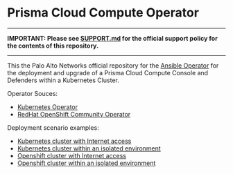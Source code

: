 # Prisma Cloud Compute Operator

---

**IMPORTANT: Please see [SUPPORT.md](SUPPORT.md) for the official support policy for the contents of this repository.**

---

This the Palo Alto Networks official repository for the [Ansible Operator](https://operatorhub.io/operator/pcc-operator) for the deployment and upgrade of a Prisma Cloud Compute Console and Defenders within a Kubernetes Cluster.

Operator Souces:
 - [Kubernetes Operator](https://github.com/k8s-operatorhub/community-operators/tree/main/operators/pcc-operator)
 - [RedHat OpenShift Community Operator](https://github.com/redhat-openshift-ecosystem/community-operators-prod/tree/main/operators/pcc-operator)


Deployment scenario examples:
- [Kubernetes cluster with Internet access](./docs/Kubernetes/kubernetes.md)
- [Kubernetes cluster within an isolated environment](./docs/Kubernetes/offline_kubernetes.md)
- [Openshift cluster with Internet access](./docs/OpenShift/openshift.md)
- [Openshift cluster within an isolated environment](./docs/OpenShift/offline_openshift.md)


